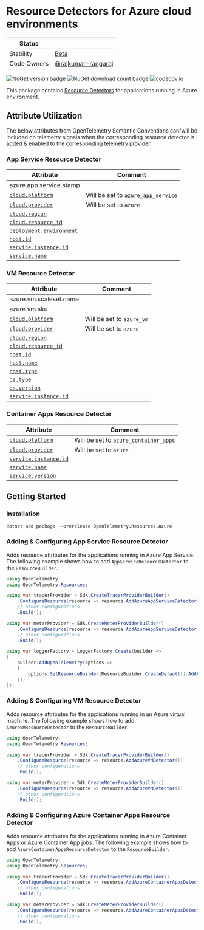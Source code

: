 # Resource Detectors for Azure cloud environments

| Status      |           |
| ----------- | --------- |
| Stability   | [Beta](../../README.md#beta) |
| Code Owners | [@rajkumar-rangaraj](https://github.com/rajkumar-rangaraj) |

[![NuGet version badge](https://img.shields.io/nuget/v/OpenTelemetry.Resources.Azure)](https://www.nuget.org/packages/OpenTelemetry.Resources.Azure)
[![NuGet download count badge](https://img.shields.io/nuget/dt/OpenTelemetry.Resources.Azure)](https://www.nuget.org/packages/OpenTelemetry.Resources.Azure)
[![codecov.io](https://codecov.io/gh/open-telemetry/opentelemetry-dotnet-contrib/branch/main/graphs/badge.svg?flag=unittests-Resources.Azure)](https://app.codecov.io/gh/open-telemetry/opentelemetry-dotnet-contrib?flags[0]=unittests-Resources.Azure)

This package contains [Resource
Detectors](https://github.com/open-telemetry/opentelemetry-specification/blob/main/specification/resource/sdk.md#detecting-resource-information-from-the-environment)
for applications running in Azure environment.

## Attribute Utilization

The below attributes from OpenTelemetry Semantic Conventions can/will be included
on telemetry signals when the corresponding resource detector is
added & enabled to the corresponding telemetry provider.

### App Service Resource Detector

| Attribute | Comment |
| --- | --- |
| azure.app.service.stamp | |
| [`cloud.platform`](https://opentelemetry.io/docs/specs/semconv/registry/attributes/cloud/#cloud-platform) | Will be set to `azure_app_service` |
| [`cloud.provider`](https://opentelemetry.io/docs/specs/semconv/registry/attributes/cloud/#cloud-provider) | Will be set to `azure` |
| [`cloud.region`](https://opentelemetry.io/docs/specs/semconv/registry/attributes/cloud/#cloud-region) | |
| [`cloud.resource_id`](https://opentelemetry.io/docs/specs/semconv/registry/attributes/cloud/#cloud-resource-id) | |
| [`deployment.environment`](https://opentelemetry.io/docs/specs/semconv/registry/attributes/deployment/#deployment-environment)  | |
| [`host.id`](https://opentelemetry.io/docs/specs/semconv/registry/attributes/host/#host-id) | |
| [`service.instance.id`](https://opentelemetry.io/docs/specs/semconv/registry/attributes/service/#service-instance-id) | |
| [`service.name`](https://opentelemetry.io/docs/specs/semconv/registry/attributes/service/#service-instance-name) | |

### VM Resource Detector

| Attribute| Comment |
| --- | --- |
| azure.vm.scaleset.name   | |
| azure.vm.sku             | |
| [`cloud.platform`](https://opentelemetry.io/docs/specs/semconv/registry/attributes/cloud/#cloud-platform) | Will be set to `azure_vm` |
| [`cloud.provider`](https://opentelemetry.io/docs/specs/semconv/registry/attributes/cloud/#cloud-provider) | Will be set to `azure` |
| [`cloud.region`](https://opentelemetry.io/docs/specs/semconv/registry/attributes/cloud/#cloud-region) | |
| [`cloud.resource_id`](https://opentelemetry.io/docs/specs/semconv/registry/attributes/cloud/#cloud-resource-id) | |
| [`host.id`](https://opentelemetry.io/docs/specs/semconv/registry/attributes/host/#host-id) | |
| [`host.name`](https://opentelemetry.io/docs/specs/semconv/registry/attributes/host/#host-name) | |
| [`host.type`](https://opentelemetry.io/docs/specs/semconv/registry/attributes/host/#host-type) | |
| [`os.type`](https://opentelemetry.io/docs/specs/semconv/registry/attributes/os/#os-type) | |
| [`os.version`](https://opentelemetry.io/docs/specs/semconv/registry/attributes/os/#os-version) | |
| [`service.instance.id`](https://opentelemetry.io/docs/specs/semconv/registry/attributes/service/#service-instance-id) | |

### Container Apps Resource Detector

| Attribute | Comment |
| --- | --- |
| [`cloud.platform`](https://opentelemetry.io/docs/specs/semconv/registry/attributes/cloud/#cloud-platform) | Will be set to `azure_container_apps` |
| [`cloud.provider`](https://opentelemetry.io/docs/specs/semconv/registry/attributes/cloud/#cloud-provider) | Will be set to `azure` |
| [`service.instance.id`](https://opentelemetry.io/docs/specs/semconv/registry/attributes/service/#service-instance-id) | |
| [`service.name`](https://opentelemetry.io/docs/specs/semconv/registry/attributes/service/#service-name) | |
| [`service.version`](https://opentelemetry.io/docs/specs/semconv/registry/attributes/service/#service-version) | |

## Getting Started

### Installation

```shell
dotnet add package --prerelease OpenTelemetry.Resources.Azure
```

### Adding & Configuring App Service Resource Detector

Adds resource attributes for the applications running in Azure App Service.
The following example shows how to add `AppServiceResourceDetector` to
the `ResourceBuilder`.

```csharp
using OpenTelemetry;
using OpenTelemetry.Resources;

using var tracerProvider = Sdk.CreateTracerProviderBuilder()
    .ConfigureResource(resource => resource.AddAzureAppServiceDetector())
    // other configurations
    .Build();

using var meterProvider = Sdk.CreateMeterProviderBuilder()
    .ConfigureResource(resource => resource.AddAzureAppServiceDetector())
    // other configurations
    .Build();

using var loggerFactory = LoggerFactory.Create(builder =>
{
    builder.AddOpenTelemetry(options =>
    {
        options.SetResourceBuilder(ResourceBuilder.CreateDefault().AddAzureAppServiceDetector());
    });
});
```

### Adding & Configuring VM Resource Detector

Adds resource attributes for the applications running in an Azure virtual machine.
The following example shows how to add `AzureVMResourceDetector` to
the `ResourceBuilder`.

```csharp
using OpenTelemetry;
using OpenTelemetry.Resources;

using var tracerProvider = Sdk.CreateTracerProviderBuilder()
    .ConfigureResource(resource => resource.AddAzureVMDetector())
    // other configurations
    .Build();

using var meterProvider = Sdk.CreateMeterProviderBuilder()
    .ConfigureResource(resource => resource.AddAzureVMDetector())
    // other configurations
    .Build();
```

### Adding & Configuring Azure Container Apps Resource Detector

Adds resource attributes for the applications running in Azure Container Apps
or Azure Container App jobs. The following example shows how to add
`AzureContainerAppsResourceDetector` to the `ResourceBuilder`.

```csharp
using OpenTelemetry;
using OpenTelemetry.Resources;

using var tracerProvider = Sdk.CreateTracerProviderBuilder()
    .ConfigureResource(resource => resource.AddAzureContainerAppsDetector())
    // other configurations
    .Build();

using var meterProvider = Sdk.CreateMeterProviderBuilder()
    .ConfigureResource(resource => resource.AddAzureContainerAppsDetector())
    // other configurations
    .Build();
```
